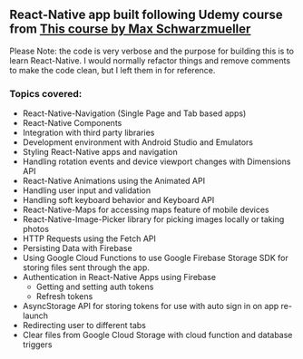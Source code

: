 ## React-Native app built following Udemy course from [This course by Max Schwarzmueller](https://www.udemy.com/react-native-the-practical-guide/)

Please Note: the code is very verbose and the purpose for building this is to learn React-Native.  I would normally
refactor things and remove comments to make the code clean, but I left them in for reference.  

### Topics covered:

- React-Native-Navigation (Single Page and Tab based apps)
- React-Native Components 
- Integration with third party libraries
- Development environment with Android Studio and Emulators
- Styling React-Native apps and navigation
- Handling rotation events and device viewport changes with Dimensions API
- React-Native Animations using the Animated API
- Handling user input and validation
- Handling soft keyboard behavior and Keyboard API
- React-Native-Maps for accessing maps feature of mobile devices
- React-Native-Image-Picker library for picking images locally or taking photos
- HTTP Requests using the Fetch API
- Persisting Data with Firebase
- Using Google Cloud Functions to use Google Firebase Storage SDK for storing files sent through the app. 
- Authentication in React-Native Apps using Firebase 
  - Getting and setting auth tokens
  - Refresh tokens
- AsyncStorage API for storing tokens for use with auto sign in on app re-launch
- Redirecting user to different tabs
- Clear files from Google Cloud Storage with cloud function and database triggers